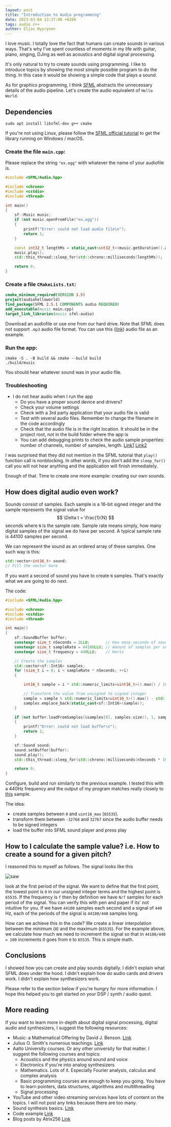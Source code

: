 ```yaml
---
layout: post
title: "Introduction to Audio programming"
date: 2023-03-04 13:37:00 +0200
tags: audio c++
author: Eljas Hyyrynen
---
```


I love music.
I totally love the fact that humans can create sounds in various ways.
That's why I've spent countless of moments in my life with guitar, piano, singing, DJing as well as acoustics and digital signal processing.

It's only natural to try to create sounds using programming.
I like to introduce topics by showing the most simple possible program to do the thing.
In this case it would be showing a simple code that plays a sound.

As for graphics programming, I think [SFML](https://www.sfml-dev.org/) abstracts the unnecessary details of the audio pipeline.
Let's create the audio equivalent of `Hello World`.

## Dependencies

```
sudo apt install libsfml-dev g++ cmake
```

If you're not using Linux, please follow the [SFML official tutorial](https://www.sfml-dev.org/tutorials/2.5/#getting-started) to get the library running on Windows / macOS.

### Create the file `main.cpp`:

Please replace the string `"ex.ogg"` with whatever the name of your audiofile is.

```c++
#include <SFML/Audio.hpp>

#include <chrono>
#include <cstdio>
#include <thread>

int main()
{
    sf::Music music;
    if (not music.openFromFile("ex.ogg"))
    {
        printf("Error: could not load audio file\n");
        return 1;
    }

    const int32_t lengthMs = static_cast<int32_t>(music.getDuration().asMilliseconds());
    music.play();
    std::this_thread::sleep_for(std::chrono::milliseconds(lengthMs));

    return 0;
}
```

### Create a file `CMakeLists.txt`:

```cmake
cmake_minimum_required(VERSION 3.5)
project(audiohelloworld)
find_package(SFML 2.5.1 COMPONENTS audio REQUIRED)
add_executable(music main.cpp)
target_link_libraries(music sfml-audio)
```

Download an audiofile or use one from our hard drive.
Note that SFML does not support `.mp3` audio file format.
You can use this ([link](https://commons.wikimedia.org/wiki/File:Example.ogg)) audio file as an example.

### Run the app:

```
cmake -S . -B build && cmake --build build
./build/music
```

You should hear whatever sound was in your audio file.

### Troubleshooting

- I do not hear audio when I run the app
  - Do you have a proper sound device and drivers?
  - Check your volume settings
  - Check with a 3rd party application that your audio file is valid
  - Test with several audio files. Remember to change the filename in the code accordingly
  - Check that the audio file is in the right location. It should be in the project root, not in the build folder where the app is
  - You can add debugging prints to check the audio sample properties: number of channels, number of samples, length. [Link1](https://www.sfml-dev.org/tutorials/2.5/audio-sounds.php) [Link2](https://www.sfml-dev.org/documentation/2.5.1/classsf_1_1Music.php)

I was surprised that they did not mention in the SFML tutorial that `play()` function call is nonblocking.
In other words, if you don't add the `sleep_for()` call you will not hear anything and the application will finish immediately.

Enough of that.
Time to create one more example: creating our own sounds.

## How does digital audio even work?

Sounds consist of samples.
Each sample is a 16-bit signed integer and the sample represents the signal value for $$ \Delta t = \frac{1}{N} $$ seconds where `N` is the sample rate.
Sample rate means simply, how many digital samples of the signal we do have per second.
A typical sample rate is 44100 samples per second.

We can represent the sound as an ordered array of these samples.
One such way is this:

```c++
std::vector<int16_t> sound;
// Fill the vector here
```

If you want a second of sound you have to create `N` samples.
That's exactly what we are going to do next.

The code:

```c++
#include <SFML/Audio.hpp>

#include <chrono>
#include <cstdio>
#include <thread>

int main()
{
    sf::SoundBuffer buffer;
    constexpr size_t nSeconds = 2LLU;       // How many seconds of sound we want in the buffer
    constexpr size_t sampleRate = 44100LLU; // Amount of samples per second
    constexpr size_t frequency = 440LLU;    // Hertz

    // Create the samples
    std::vector<sf::Int16> samples;
    for (size_t i = 0; i < sampleRate * nSeconds; ++i)
    {

        int16_t sample = i * std::numeric_limits<uint16_t>().max() / (sampleRate/frequency);

        // Transform the value from unsigned to signed integer
        sample = sample % std::numeric_limits<uint16_t>().max() - std::numeric_limits<int16_t>().min();
        samples.emplace_back(static_cast<sf::Int16>(sample));
    }

    if (not buffer.loadFromSamples(&samples[0], samples.size(), 1, sampleRate))
    {
        printf("Error: could not load buffer\n");
        return 1;
    }

    sf::Sound sound;
    sound.setBuffer(buffer);
    sound.play();
    std::this_thread::sleep_for(std::chrono::milliseconds(nSeconds * 1000));

    return 0;
}
```

Configure, build and run similarly to the previous example.
I tested this with a 440Hz frequency and the output of my program matches really closely to [this](https://en.wikipedia.org/wiki/A440_(pitch_standard)) sample.

The idea:
- create samples between `0` and `uint16_max` (`65535`).
- transform them between `-32768` and `32767` since the audio buffer needs to be signed integers
- load the buffer into SFML sound player and press play

## How to I calculate the sample value? i.e. How to create a sound for a given pitch?

I reasoned this to myself as follows.
The signal looks like this

![saw](https://upload.wikimedia.org/wikipedia/commons/8/82/Sawtooth-td_and_fd.png)

look at the first period of the signal. 
We want to define that the first point, the lowest point is `0` in our unsigned integer terms and the highest point is `65535`.
If the frequency is `f` then by definition we have `N/f` samples for each period of the signal.
You can verify this with pen and paper if its' not intuitive for you.
If we have `44100` samples each second and a signal of `440` Hz, each of the periods of the signal is `44100/440` samples long.

How can we achieve this in the code?
We create a linear interpolation between the minimum (`0`) and the maximum (`65535`).
For the example above, we calculate how much we need to increment the signal so that in `44100/440 = 100` increments it goes from `0` to `65535`.
This is simple math.

## Conclusions

I showed how you can create and play sounds digitally.
I didn't explain what SFML does under the hood.
I didn't explain how do audio cards and drivers work.
I didn't explain how synthesizers work.

Please refer to the section below if you're hungry for more information.
I hope this helped you to get started on your DSP / synth / audio quest.

## More reading

If you want to learn more in-depth about digital signal processing, digital audio and synthesizers, I suggest the following resources:
- Music: a Mathematical Offering by David J. Benson. [Link](https://homepages.abdn.ac.uk/d.j.benson/pages/html/maths-music.html)
- Julius O. Smith's numerous teachings. [Link](https://ccrma.stanford.edu/~jos/)
- Aalto University courses. Or any other university for that matter. I suggest the following courses and topics:
  - Acoustics and the physics around sound and voice
  - Electronics if you're into analog synthesizers
  - Mathematics. Lots of it. Especially Fourier analysis, calculus and complex analysis
  - Basic programming courses are enough to keep you going. You have to learn pointers, data structures, algorithms and multithreading
  - Signal processing
- YouTube and other video streaming services have lots of content on the topics. I will not post any links because there are too many.
- Sound synthesis basics. [Link](https://theproaudiofiles.com/sound-synthesis-basics/)
- Code example [Link](https://github.com/Atrix256/MusicSynth)
- Blog posts by Atrix256 [Link](https://blog.demofox.org/)
